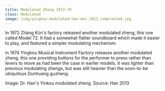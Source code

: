 ```yaml
---
title: Modulated Zheng 1972-74
class: Modulated
image: /img/yingkou-modulated-han-mei-2013_compressed.jpg
---
```

In 1972 Zhāng Kūn's factory released another modulated zheng, this one called Model 72. It had a somewhat flatter soundboard which made it easier to play, and featured a simpler modulating mechanism.

in 1974 Yingkou Musical Instrument Factory releases another modulated zheng, this one providing buttons for the performer to press rather than levers to move as had been the case in earlier models. It was lighter than previous modulating zhengs, but was still heavier than the soon-to-be ubiquitous Dunhuang guzheng.

Image: Dr. Han's Yinkou modulated zheng. Source: Han 2013
